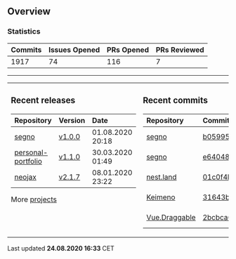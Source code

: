 ## Overview

### Statistics

<!-- statistics starts -->
| Commits | Issues Opened | PRs Opened | PRs Reviewed |
| :- | :- | :- | :- |
| 1917 | 74 | 116 | 7 |
<!-- statistics ends -->

---

<table><tr><td valign="top">

### Recent releases

<!-- recent_releases starts -->
| Repository | Version | Date |
| :- | :- | :- |
| [segno](https://github.com/Keimeno/segno) | [v1.0.0](https://github.com/Keimeno/segno/releases/tag/v1.0.0) | 01.08.2020 20:18 |
| [personal-portfolio](https://github.com/Keimeno/personal-portfolio) | [v1.1.0](https://github.com/Keimeno/personal-portfolio/releases/tag/v1.1.0) | 30.03.2020 01:49 |
| [neojax](https://github.com/Keimeno/neojax) | [v2.1.7](https://github.com/Keimeno/neojax/releases/tag/v2.1.7) | 08.01.2020 23:22 |
<!-- recent_releases ends -->

More [projects](https://github.com/Keimeno?tab=repositories)

</td><td valign="top">

### Recent commits

<!-- recent_commits starts -->
| Repository | Commit | Date |
| :- | :- | :- |      
| [segno](https://github.com/Keimeno/segno) | [b059954](https://github.com/Keimeno/segno/commit/b05995417fbe79853dbb148a30e8bb45bd025394) | 20.08.2020 23:31 |
| [segno](https://github.com/Keimeno/segno) | [e640486](https://github.com/Keimeno/segno/commit/e6404864bf19528046736de62cb9074150a9fc55) | 01.08.2020 20:15 |
| [nest.land](https://github.com/nestdotland/nest.land) | [01c0f4b](https://github.com/nestdotland/nest.land/commit/01c0f4be6fe3bd09e7bc3c24974837db551fdb9d) | 27.07.2020 23:05 |
| [Keimeno](https://github.com/Keimeno/Keimeno) | [31643b0](https://github.com/Keimeno/Keimeno/commit/31643b064df739b28497bc02a967615b3c3ef5c6) | 23.07.2020 22:06 |
| [Vue.Draggable](https://github.com/SortableJS/Vue.Draggable) | [2bcbca6](https://github.com/SortableJS/Vue.Draggable/commit/2bcbca616ec6fa79ce752e820b8dc6a12f911d9f) | 23.07.2020 18:34 |
<!-- recent_commits ends -->

</td></tr></table>

<p>
Last updated 
<b>
<!-- last_updated starts -->
24.08.2020 16:33
<!-- last_updated ends -->
</b>
CET
</p>
